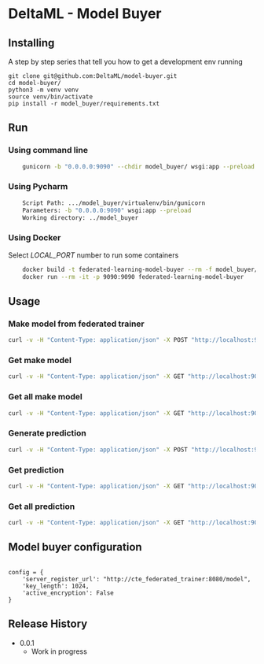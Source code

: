 # DeltaML - Model Buyer


## Installing

A step by step series that tell you how to get a development env running



```
git clone git@github.com:DeltaML/model-buyer.git
cd model-buyer/
python3 -m venv venv
source venv/bin/activate
pip install -r model_buyer/requirements.txt
```

## Run

### Using command line
``` bash
    gunicorn -b "0.0.0.0:9090" --chdir model_buyer/ wsgi:app --preload
``` 


### Using Pycharm
``` bash
    Script Path: .../model_buyer/virtualenv/bin/gunicorn
	Parameters: -b "0.0.0.0:9090" wsgi:app --preload
	Working directory: ../model_buyer
```
	
### Using Docker

Select _LOCAL_PORT_ number to run some containers
``` bash
    docker build -t federated-learning-model-buyer --rm -f model_buyer/Dockerfile .
    docker run --rm -it -p 9090:9090 federated-learning-model-buyer
``` 



## Usage 
 
### Make model from federated trainer

``` bash
curl -v -H "Content-Type: application/json" -X POST "http://localhost:9090/model" --data @examples/model.json
```


### Get make model 

``` bash
curl -v -H "Content-Type: application/json" -X GET "http://localhost:9090/model/<model_id>"
```


### Get all make model 

``` bash
curl -v -H "Content-Type: application/json" -X GET "http://localhost:9090/model"
```



### Generate prediction

``` bash
curl -v -H "Content-Type: application/json" -X POST "http://localhost:9090/prediction" --data '{"model_id": "<MODEL_ID>"}'
```

### Get prediction 

``` bash
curl -v -H "Content-Type: application/json" -X GET "http://localhost:9090/prediction/<prediction_id>"
```


### Get all prediction 

``` bash
curl -v -H "Content-Type: application/json" -X GET "http://localhost:9090/prediction"
```


## Model buyer configuration

``` python3

config = {
    'server_register_url': "http://cte_federated_trainer:8080/model",
    'key_length': 1024,
    'active_encryption': False
}
```

## Release History

* 0.0.1
    * Work in progress
